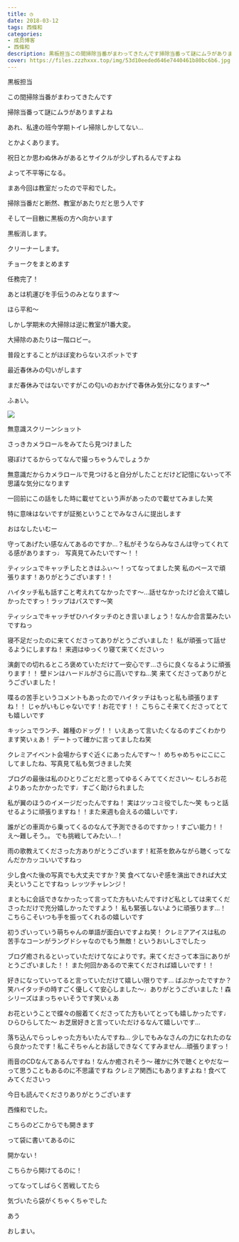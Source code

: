 ```yaml
---
title: ◷﻿
date: 2018-03-12
tags: 西條和
categories: 
- 成员博客
- 西條和
description: 黒板担当この間掃除当番がまわってきたんです掃除当番って謎にムラがありますよねあれ、私達の班今学期トイレ掃除しかしてない…とか...
cover: https://files.zzzhxxx.top/img/53d10eeded646e7440461b80bc6b6.jpg 
---
```







黒板担当






この間掃除当番がまわってきたんです









掃除当番って謎にムラがありますよね






あれ、私達の班今学期トイレ掃除しかしてない…







とかよくあります。





祝日とか思わぬ休みがあるとサイクルが少しずれるんですよね









よって不平等になる。









まあ今回は教室だったので平和でした。










掃除当番だと断然、教室があたりだと思う人です









そして一目散に黒板の方へ向かいます







黒板消します。






クリーナーします。






チョークをまとめます






任務完了！








あとは机運びを手伝うのみとなります〜




ほら平和〜







しかし学期末の大掃除は逆に教室が1番大変。






大掃除のあたりは一階ロビー。






普段とすることがほぼ変わらないスポットです









最近春休みの匂いがします






まだ春休みではないですがこの匂いのおかげで春休み気分になります〜*







ふぁい。


![](https://files.zzzhxxx.top/img/53d10eeded646e7440461b80bc6b6.jpg)








無意識スクリーンショット







さっきカメラロールをみてたら見つけました







寝ぼけてるからってなんで撮っちゃうんでしょうか







無意識だからカメラロールで見つけると自分がしたことだけど記憶にないって不思議な気分になります







一回前にこの話をした時に載せてという声があったので載せてみました笑





特に意味はないですが証拠ということでみなさんに提出します











おはなしたいむー







守ってあげたい感なんてあるのですか…？私がそうならみなさんは守ってくれてる感がありますっ♩
写真見てみたいです〜！！





ティッシュでキャッチしたときはふぃ〜！ってなってました笑
私のペースで頑張ります！ありがとうございます！！




ハイタッチ私も話すこと考えれてなかったです〜…話せなかったけど会えて嬉しかったですっ！ラップはパスです〜笑





ティッシュでキャッチぜひハイタッチのとき言いましょう！なんか合言葉みたいですねっ





寝不足だったのに来てくださってありがとうございました！
私が頑張って話せるようにしますね！
来週はゆっくり寝て来てくださいっ




演劇での切れるところ褒めていただけて一安心です…さらに良くなるように頑張ります！！
壁ドンはハードルがさらに高いですね…笑
来てくださってありがとうございました！




喋るの苦手というコメントもあったのでハイタッチはもっと私も頑張りますね！！
じゃがいもじゃないです！お花です！！
こちらこそ来てくださってとても嬉しいです






キッシュでランチ、雑種のドッグ！！
いえあって言いたくなるのすごくわかります笑いぇあ！
デートって確かに言ってましたね笑





クレミアイベント会場からすぐ近くにあったんです〜！
めちゃめちゃにこにこしてましたね、写真見て私も気づきました笑





ブログの最後は私のひとりごとだと思ってゆるくみててください〜
むしろお花よりあったかかったです♩すごく助けられました





私が翼のほうのイメージだったんですね！
実はツッコミ役でした〜笑
もっと話せるように頑張りますね！！また来週も会えるの嬉しいです♩





誰がどの車両から乗ってくるのなんて予測できるのですかっ！すごい能力！！
え〜難しそう。。
でも挑戦してみたい…！




雨の歌教えてくださった方ありがとうございます！紅茶を飲みながら聴くってなんだかカッコいいですねっ




少し食べた後の写真でも大丈夫ですか？笑
食べてないぞ感を演出できれば大丈夫ということですねっ
レッツチャレンジ！




まともに会話できなかったって言ってた方もいたんですけど私としては来てくださっただけで充分嬉しかったですよう！
私も緊張しないように頑張ります…！
こちらこそいつも手を振ってくれるの嬉しいです





初うざいっていう萌ちゃんの単語が面白いですよね笑！
クレミアアイスは私の苦手なコーンがラングドシャなのでもう無敵！というおいしさでしたっ




ブログ癒されるといっていただけてなによりです。来てくださって本当にありがとうございました！！
また何回かあるので来てくだされば嬉しいです！！






好きになっていってると言っていただけて嬉しい限りです…
ばぶかったですか？笑ハイタッチの時すごく優しくて安心しました〜♩ありがとうございました！森シリーズはまっちゃいそうです笑いぇあ





お花ということで蝶々の服着てくださってた方もいてとっても嬉しかったです♩ひらひらしてた〜
お芝居好きと言っていただけるなんて嬉しいです…





落ち込んでらっしゃった方もいたんですね…
少しでもみなさんの力になれたのなら良かったです！私こそちゃんとお話しできなくてすみません…頑張りますっ！






雨音のCDなんてあるんですね！なんか癒されそう〜
確かに外で聴くとやだなーって思うこともあるのに不思議ですね
クレミア関西にもありますよね！食べてみてくださいっ






今日も読んでくださりありがとうございます






西條和でした。








こちらのどこからでも開きます




って袋に書いてあるのに




開かない！





こちらから開けてるのに！




ってなってしばらく苦戦してたら





気づいたら袋がくちゃくちゃでした






あう






おしまい。


